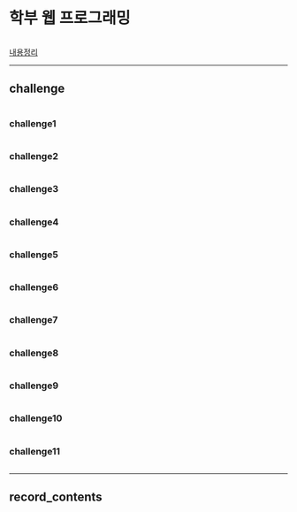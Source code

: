 # 학부 웹 프로그래밍
```paintext

```
[내용정리](##record_contents)

---
## challenge
```paintext
```

### challenge1
```paintext
```

### challenge2
```paintext
```

### challenge3
```paintext
```

### challenge4
```paintext
```

### challenge5
```paintext
```

### challenge6
```paintext
```

### challenge7
```paintext
```

### challenge8
```paintext
```

### challenge9
```paintext
```

### challenge10
```paintext
```

### challenge11
```paintext
```


---
## record_contents
```paintext
```

